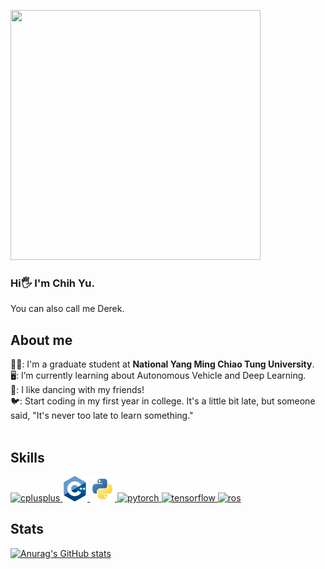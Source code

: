 <p align="left">
  <img src="https://user-images.githubusercontent.com/84118285/218954840-6c7a19df-2991-4975-872a-4d1e2134118a.jpeg" height="400px" width="400px"/>
</p>

### Hi:raised_hand_with_fingers_splayed: I'm Chih Yu.
You can also call me Derek.


About me
---
👨‍🎓: I'm a graduate student at **National Yang Ming Chiao Tung University**.  
🖥️: I’m currently learning about Autonomous Vehicle and Deep Learning.  
💃: I like dancing with my friends!  
🐦: Start coding in my first year in college. It's a little bit late, but someone said, "It's never too late to learn something."  
<br>

Skills
---
<p>
  <a href="https://www.w3schools.com/c/" target="_blank" rel="noreferrer">
  <img src="https://upload.wikimedia.org/wikipedia/commons/1/19/C_Logo.png" alt="cplusplus" width="40" height="40"/>
  </a>
  <a href="https://www.w3schools.com/cpp/" target="_blank" rel="noreferrer">
    <img src="https://raw.githubusercontent.com/devicons/devicon/master/icons/cplusplus/cplusplus-original.svg" alt="cplusplus" width="40" height="40"/>
  </a>
  <a href="https://www.python.org" target="_blank" rel="noreferrer">
    <img src="https://raw.githubusercontent.com/devicons/devicon/master/icons/python/python-original.svg" alt="python" width="40" height="40"/>
  </a>
  <a href="https://pytorch.org/" target="_blank" rel="noreferrer">
    <img src="https://pytorch.org/assets/images/pytorch-logo.png" alt="pytorch" width="40" height="40"/>
  </a>
  <a href="https://www.tensorflow.org/?hl=zh-tw" target="_blank" rel="noreferrer">
    <img src="https://miro.medium.com/max/1000/1*eJWbxmatlWJCNuhJqXB_dw.png" alt="tensorflow" width="40" height="40"/>
  </a>
  <a href="https://www.ros.org/" target="_blank" rel="noreferrer">
  <img src="https://global.discourse-cdn.com/business7/uploads/ros/original/2X/5/5034b398c8a7c424fbac9da50dbbef7824740d41.png" alt="ros" width="40" height="40"/>
  </a>
</p>


Stats
---
[![Anurag's GitHub stats](https://github-readme-stats.vercel.app/api?username=derekray311511)](https://github.com/anuraghazra/github-readme-stats)
